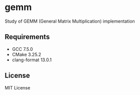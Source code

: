 # gemm

Study of GEMM (General Matrix Multiplication) implementation

## Requirements

- GCC 7.5.0
- CMake 3.25.2
- clang-format 13.0.1

## License

MIT License
